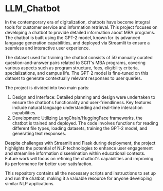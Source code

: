 # LLM_Chatbot
In the contemporary era of digitalization, chatbots have become integral tools for customer service and information retrieval. This project focuses on developing a chatbot to provide detailed information about MBA programs. The chatbot is built using the GPT-2 model, known for its advanced language generation capabilities, and deployed via Streamlit to ensure a seamless and interactive user experience.

The dataset used for training the chatbot consists of 50 manually curated question-and-answer pairs related to SCIT's MBA programs, covering various aspects such as program structure, fees, eligibility criteria, specializations, and campus life. The GPT-2 model is fine-tuned on this dataset to generate contextually relevant responses to user queries.

The project is divided into two main parts:

1. Design and Interface: Detailed planning and design were undertaken to ensure the chatbot's functionality and user-friendliness. Key features include natural language understanding and real-time interaction capabilities.
2. Development: Utilizing LangChain/HuggingFace frameworks, the chatbot is trained and deployed. The code involves functions for reading different file types, loading datasets, training the GPT-2 model, and generating text responses.

Despite challenges with Streamlit and Flask during deployment, the project highlights the potential of NLP technologies to enhance user engagement and streamline information dissemination within educational contexts. Future work will focus on refining the chatbot's capabilities and improving its performance for better user satisfaction.

This repository contains all the necessary scripts and instructions to set up and run the chatbot, making it a valuable resource for anyone developing similar NLP applications.
